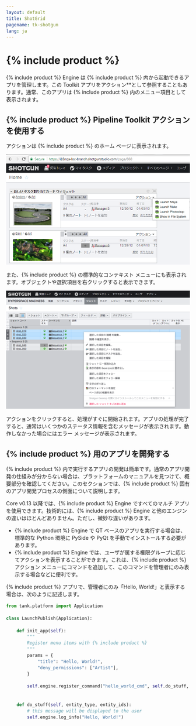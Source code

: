```yaml
---
layout: default
title: ShotGrid
pagename: tk-shotgun
lang: ja
---
```


# {% include product %}

{% include product %} Engine は {% include product %} 内から起動できるアプリを管理します。この Toolkit アプリをアクション\*\*として参照することもあります。通常、このアプリは {% include product %} 内のメニュー項目として表示されます。

## {% include product %} Pipeline Toolkit アクションを使用する

アクションは {% include product %} のホーム ページに表示されます。

![アクション 1](../images/engines/shotgun-action1.png)

また、{% include product %} の標準的なコンテキスト メニューにも表示されます。オブジェクトや選択項目を右クリックすると表示できます。

![アクション 1](../images/engines/shotgun-action2.png)

アクションをクリックすると、処理がすぐに開始されます。アプリの処理が完了すると、通常はいくつかのステータス情報を含むメッセージが表示されます。動作しなかった場合にはエラー メッセージが表示されます。

## {% include product %} 用のアプリを開発する

{% include product %} 内で実行するアプリの開発は簡単です。通常のアプリ開発の仕組みが分からない場合は、プラットフォームのマニュアルを見つけて、概要部分を確認してください。このセクションでは、{% include product %} 固有のアプリ開発プロセスの側面について説明します。

Core v0.13 以降では、{% include product %} Engine ですべてのマルチ アプリを使用できます。技術的には、{% include product %} Engine と他のエンジンの違いはほとんどありません。ただし、微妙な違いがあります。

- {% include product %} Engine で QT ベースのアプリを実行する場合は、標準的な Python 環境に PySide や PyQt を手動でインストールする必要があります。
- {% include product %} Engine では、ユーザが属する権限グループに応じてアクションを表示することができます。これは、{% include product %} アクション メニューにコマンドを追加して、このコマンドを管理者にのみ表示する場合などに便利です。

{% include product %} アプリで、管理者にのみ「Hello, World!」と表示する場合は、次のように記述します。

```python
from tank.platform import Application

class LaunchPublish(Application):

    def init_app(self):
        """
        Register menu items with {% include product %}
        """
        params = {
            "title": "Hello, World!",
            "deny_permissions": ["Artist"],
        }

        self.engine.register_command("hello_world_cmd", self.do_stuff, params)


    def do_stuff(self, entity_type, entity_ids):
        # this message will be displayed to the user
        self.engine.log_info("Hello, World!")
```
